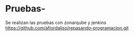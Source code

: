 # Pruebas-
Se realizan las pruebas con zonarqube y jenkins
https://github.com/afiordaliso/repasando-programacion.git
